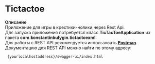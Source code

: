 # Tictactoe

**Описание**    
Приложение для игры в крестики-нолики через Rest Api.    
Для запуска приложения потребуется класс **TicTacToeApplication** из пакета **com.konstantinbulygin.tictactoexml**.    
Для работы с REST API рекомендуется использовать [**Postman**](https://www.postman.com/).    
Документацию для REST API можно найти по этому адресу:    
~~~
 {yourlocalhostaddress}/swagger-ui/index.html
 ~~~

